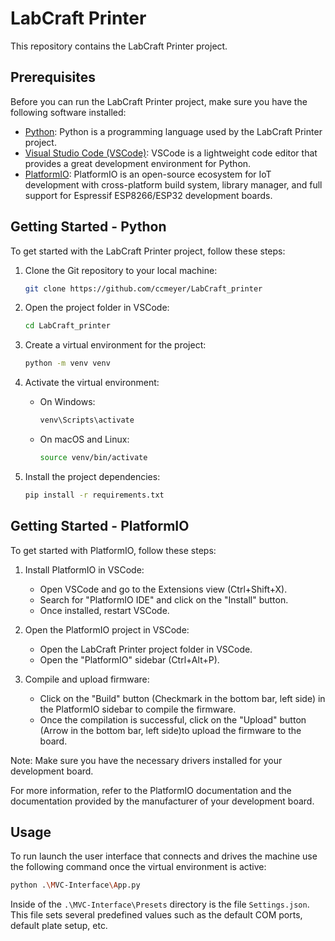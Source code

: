 # LabCraft Printer

This repository contains the LabCraft Printer project.

## Prerequisites

Before you can run the LabCraft Printer project, make sure you have the following software installed:

- [Python](https://www.python.org/downloads/): Python is a programming language used by the LabCraft Printer project.
- [Visual Studio Code (VSCode)](https://code.visualstudio.com/): VSCode is a lightweight code editor that provides a great development environment for Python.
- [PlatformIO](https://platformio.org/): PlatformIO is an open-source ecosystem for IoT development with cross-platform build system, library manager, and full support for Espressif ESP8266/ESP32 development boards. 

## Getting Started - Python

To get started with the LabCraft Printer project, follow these steps:

1. Clone the Git repository to your local machine:

    ```bash
    git clone https://github.com/ccmeyer/LabCraft_printer
    ```

2. Open the project folder in VSCode:

    ```bash
    cd LabCraft_printer
    ```

3. Create a virtual environment for the project:

    ```bash
    python -m venv venv
    ```

4. Activate the virtual environment:

    - On Windows:

      ```bash
      venv\Scripts\activate
      ```

    - On macOS and Linux:

      ```bash
      source venv/bin/activate
      ```

5. Install the project dependencies:

    ```bash
    pip install -r requirements.txt
    ```

## Getting Started - PlatformIO

To get started with PlatformIO, follow these steps:

1. Install PlatformIO in VSCode:
    - Open VSCode and go to the Extensions view (Ctrl+Shift+X).
    - Search for "PlatformIO IDE" and click on the "Install" button.
    - Once installed, restart VSCode.

2. Open the PlatformIO project in VSCode:
    - Open the LabCraft Printer project folder in VSCode.
    - Open the "PlatformIO" sidebar (Ctrl+Alt+P).

3. Compile and upload firmware:
    - Click on the "Build" button (Checkmark in the bottom bar, left side) in the PlatformIO sidebar to compile the firmware.
    - Once the compilation is successful, click on the "Upload" button (Arrow in the bottom bar, left side)to upload the firmware to the board.

Note: Make sure you have the necessary drivers installed for your development board.

For more information, refer to the PlatformIO documentation and the documentation provided by the manufacturer of your development board.

## Usage

To run launch the user interface that connects and drives the machine use the following command once the virtual environment is active:
```bash
python .\MVC-Interface\App.py
```
Inside of the `.\MVC-Interface\Presets` directory is the file `Settings.json`. This file sets several predefined values such as the default COM ports, default plate setup, etc.
